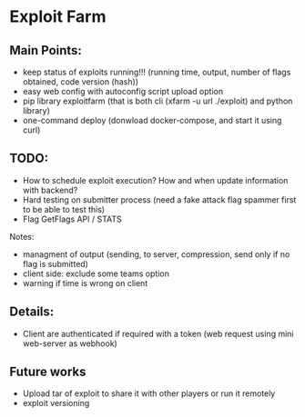 # Exploit Farm

## Main Points:
- keep status of exploits running!!! (running time, output, number of flags obtained, code version (hash))
- easy web config with autoconfig script upload option
- pip library exploitfarm (that is both cli (xfarm -u url ./exploit) and python library)
- one-command deploy (donwload docker-compose, and start it using curl)

## TODO:
- How to schedule exploit execution? How and when update information with backend?
- Hard testing on submitter process (need a fake attack flag spammer first to be able to test this)
- Flag GetFlags API / STATS

Notes:
- managment of output (sending, to server, compression, send only if no flag is submitted)
- client side: exclude some teams option
- warning if time is wrong on client

## Details:
- Client are authenticated if required with a token (web request using mini web-server as webhook)

## Future works
- Upload tar of exploit to share it with other players or run it remotely
- exploit versioning

